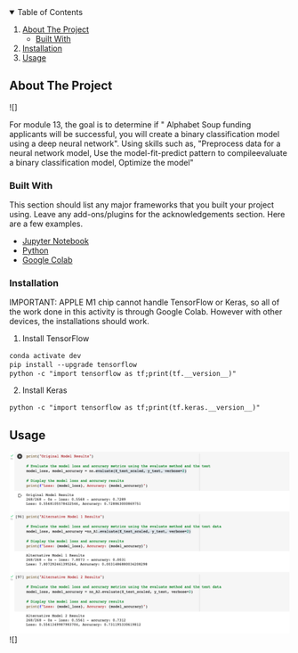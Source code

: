 <!-- TABLE OF CONTENTS -->
<details open="open">
  <summary>Table of Contents</summary>
  <ol>
    <li>
      <a href="#about-the-project">About The Project</a>
      <ul>
        <li><a href="#built-with">Built With</a></li>
      </ul>
        <li><a href="#installation">Installation</a></li>
      </ul>
    </li>
    <li><a href="#usage">Usage</a></li>
  </ol>
</details>





<!-- ABOUT THE PROJECT -->
## About The Project

![]

For module 13, the goal is to determine if " Alphabet Soup funding applicants will be successful, you will create a binary classification model using a deep neural network". Using skills such as, "Preprocess data for a neural network model, Use the model-fit-predict pattern to compileevaluate a binary classification model, Optimize the model" 

### Built With

This section should list any major frameworks that you built your project using. Leave any add-ons/plugins for the acknowledgements section. Here are a few examples.
* [Jupyter Notebook](https://jupyter.org/)
* [Python](https://www.python.org/)
* [Google Colab](https://colab.research.google.com/)


### Installation

IMPORTANT: APPLE M1 chip cannot handle TensorFlow or Keras, so all of the work done in this activity is through Google Colab. However with other devices, the installations should work. 

1. Install TensorFlow
 ```
 conda activate dev
 pip install --upgrade tensorflow
 python -c "import tensorflow as tf;print(tf.__version__)"
 ```
  
 2. Install Keras
 ```
 python -c "import tensorflow as tf;print(tf.keras.__version__)"
 ```
 

<!-- USAGE EXAMPLES -->
## Usage

![](images/TENSORFLOW.PNG)
![]



